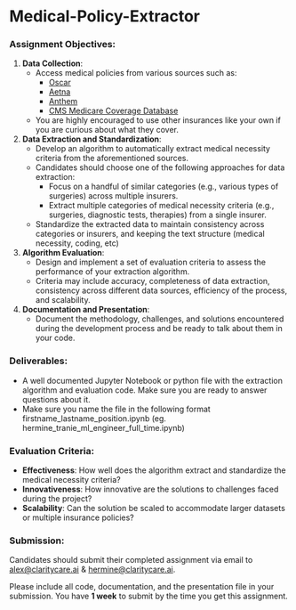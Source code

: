 # Medical-Policy-Extractor

### Assignment Objectives:

1. **Data Collection**:
    - Access medical policies from various sources such as:
        - [Oscar](https://www.hioscar.com/clinical-guidelines/medical)
        - [Aetna](https://www.aetna.com/health-care-professionals/clinical-policy-bulletins/medical-clinical-policy-bulletins.html)
        - [Anthem](https://www.anthem.com/provider/policies/clinical-guidelines/updates/)
        - [CMS Medicare Coverage Database](https://www.cms.gov/medicare-coverage-database/downloads/downloads.aspx)
    - You are highly encouraged to use other insurances like your own if you are curious about what they cover.
2. **Data Extraction and Standardization**:
    - Develop an algorithm to automatically extract medical necessity criteria from the aforementioned sources.
    - Candidates should choose one of the following approaches for data extraction:
        - Focus on a handful of similar categories (e.g., various types of surgeries) across multiple insurers.
        - Extract multiple categories of medical necessity criteria (e.g., surgeries, diagnostic tests, therapies) from a single insurer.
    - Standardize the extracted data to maintain consistency across categories or insurers, and keeping the text structure (medical necessity, coding, etc)
3. **Algorithm Evaluation**:
    - Design and implement a set of evaluation criteria to assess the performance of your extraction algorithm.
    - Criteria may include accuracy, completeness of data extraction, consistency across different data sources, efficiency of the process, and scalability.
4. **Documentation and Presentation**:
    - Document the methodology, challenges, and solutions encountered during the development process and be ready to talk about them in your code.
  
### Deliverables:

- A well documented Jupyter Notebook or python file with the extraction algorithm and evaluation code. Make sure you are ready to answer questions about it.
- Make sure you name the file in the following format firstname_lastname_position.ipynb (eg. hermine_tranie_ml_engineer_full_time.ipynb)

### Evaluation Criteria:

- **Effectiveness**: How well does the algorithm extract and standardize the medical necessity criteria?
- **Innovativeness**: How innovative are the solutions to challenges faced during the project?
- **Scalability**: Can the solution be scaled to accommodate larger datasets or multiple insurance policies?

### Submission:

Candidates should submit their completed assignment via email to [alex@claritycare.ai](mailto:alex@claritycare.ai) & [hermine@claritycare.ai](mailto:hermine@claritycare.ai). 

Please include all code, documentation, and the presentation file in your submission. You have **1 week** to submit by the time you get this assignment.
